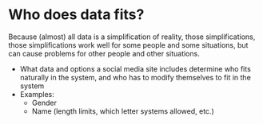 # Who does data fits?
Because (almost) all data is a simplification of reality, those simplifications, those simplifications work well for some people and some situations, but can cause problems for other people and other situations.

- What data and options a social media site includes determine who fits naturally in the system, and who has to modify themselves to fit in the system
- Examples:
  - Gender
  - Name (length limits, which letter systems allowed, etc.)
